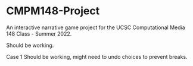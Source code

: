 # CMPM148-Project
An interactive narrative game project for the UCSC Computational Media 148 Class - Summer 2022. 

Should be working.

Case 1 Should be working, might need to undo choices to prevent breaks.
